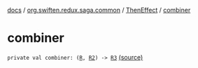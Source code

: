 [docs](../../index.md) / [org.swiften.redux.saga.common](../index.md) / [ThenEffect](index.md) / [combiner](./combiner.md)

# combiner

`private val combiner: (`[`R`](index.md#R)`, `[`R2`](index.md#R2)`) -> `[`R3`](index.md#R3) [(source)](https://github.com/protoman92/KotlinRedux/tree/master/common/common-saga/src/main/kotlin/org/swiften/redux/saga/common/ThenEffect.kt#L16)